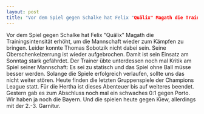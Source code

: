 ```yaml
---
layout: post
title: "Vor dem Spiel gegen Schalke hat Felix "Quälix" Magath die Trainingsintensität erhöht, um die Mannschaft wieder zum Kämpfen zu bringen."
---
```


Vor dem Spiel gegen Schalke hat Felix "Quälix" Magath die Trainingsintensität erhöht, um die Mannschaft wieder zum Kämpfen zu bringen. Leider konnte Thomas Sobotzik nicht dabei sein. Seine Oberschenkelzerrung ist wieder aufgebrochen. Damit ist sein Einsatz am Sonntag stark gefährdet. Der Trainer übte unterdessen noch mal Kritik am Spiel seiner Mannschaft: Es sei zu statisch und das Spiel ohne Ball müsse besser werden. Solange die Spiele erfolgreich verlaufen, sollte uns das nicht weiter stören. Heute finden die letzten Gruppenspiele der Champions League statt. Für die Hertha ist dieses Abenteuer bis auf weiteres beendet. Gestern gab es zum Abschluss noch mal ein schwaches 0:1 gegen Porto. Wir haben ja noch die Bayern. Und die spielen heute gegen Kiew, allerdings mit der 2.-3. Garnitur.
